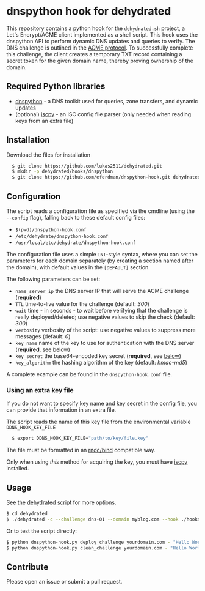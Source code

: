 # dnspython hook for dehydrated

This repository contains a python hook for the `dehydrated.sh` project, a Let's Encrypt/ACME client implemented as a shell script. This hook uses the dnspython API to perform dynamic DNS updates and queries to verify. The DNS challenge is outlined in the [ACME protocol](https://letsencrypt.github.io/acme-spec/#rfc.section.7.4). To successfully complete this challenge, the client creates a temporary TXT record containing a secret token for the given domain name, thereby proving ownership of the domain. 

## Required Python libraries
* [dnspython](http://www.dnspython.org/) - a DNS toolkit used for queries, zone transfers, and dynamic updates
* (optional) [iscpy](https://pypi.python.org/pypi/iscpy) - an ISC config file parser (only needed when reading keys from an extra file)

## Installation
Download the files for installation

``` sh
  $ git clone https://github.com/lukas2511/dehydrated.git
  $ mkdir -p dehydrated/hooks/dnspython
  $ git clone https://github.com/eferdman/dnspython-hook.git dehydrated/hooks/dnspython
```

## Configuration
The script reads a configuration file as specified via the cmdline (using the `--config` flag),
falling back to these default config files:
- `$(pwd)/dnspython-hook.conf`
- `/etc/dehydrate/dnspython-hook.conf`
- `/usr/local/etc/dehydrate/dnspython-hook.conf`

The configuration file uses a simple `INI`-style syntax,
where you can set the parameters for each domain separately (by creating a section named after the domain),
with default values in the `[DEFAULT]` section.

The following parameters can be set:
- `name_server_ip` the DNS server IP that will serve the ACME challenge (**required**)
- `TTL` time-to-live value for the challenge (default: *300*)
- `wait` time - in seconds - to wait before verifying that the challenge is really deployed/deleted; use negative values to skip the check (default: *300*)
- `verbosity` verbosity of the script: use negative values to suppress more messages (default: *0*)
- `key_name` name of the key to use for authentication with the DNS server (**required**, see [below](#using-an-extra-key-file))
- `key_secret` the base64-encoded key secret (**required**, see [below](#using-an-extra-key-file))
- `key_algorithm` the hashing algorithm of the key (default: *hmac-md5*)

A complete example can be found in the `dnspython-hook.conf` file.

### Using an extra key file
If you do not want to specify key name and key secret in the config file,
you can provide that information in an extra file.

The script reads the name of this key file from the environmental variable `DDNS_HOOK_KEY_FILE`

``` sh
  $ export DDNS_HOOK_KEY_FILE="path/to/key/file.key"
```

The file must be formatted in an [rndc/bind](https://ftp.isc.org/isc/bind9/cur/9.9/doc/arm/man.rndc.conf.html) compatible way.

Only when using *this* method for acquiring the key,
you must have [iscpy](https://pypi.python.org/pypi/iscpy) installed.


## Usage
See the [dehydrated script](https://github.com/lukas2511/dehydrated) for more options.

``` bash
$ cd dehydrated
$ ./dehydrated -c --challenge dns-01 --domain myblog.com --hook ./hooks/dnspython/dnspython-hook.py
```

Or to test the script directly:

``` bash
$ python dnspython-hook.py deploy_challenge yourdomain.com - "Hello World"
$ python dnspython-hook.py clean_challenge yourdomain.com - "Hello World"
```

## Contribute
Please open an issue or submit a pull request.
